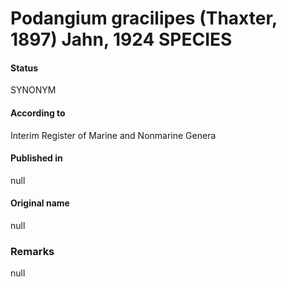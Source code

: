 # Podangium gracilipes (Thaxter, 1897) Jahn, 1924 SPECIES

#### Status
SYNONYM

#### According to
Interim Register of Marine and Nonmarine Genera

#### Published in
null

#### Original name
null

### Remarks
null
